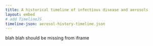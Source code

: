 ```yaml
---
title: A historical timeline of infectious disease and aerosols
layout: embed
# add TimelineJS
timeline-json: aerosol-history-timeline.json
---
```


blah blah should be missing from iframe

